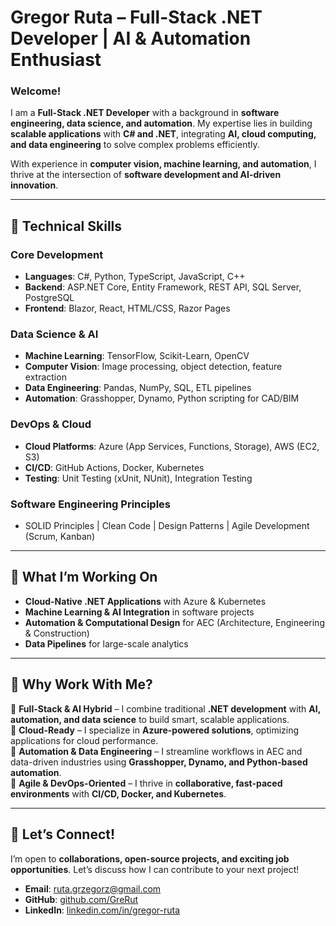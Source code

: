 # **Gregor Ruta – Full-Stack .NET Developer | AI & Automation Enthusiast**  

### **Welcome!**  

I am a **Full-Stack .NET Developer** with a background in **software engineering, data science, and automation**. My expertise lies in building **scalable applications** with **C# and .NET**, integrating **AI, cloud computing, and data engineering** to solve complex problems efficiently.  

With experience in **computer vision, machine learning, and automation**, I thrive at the intersection of **software development and AI-driven innovation**.  

---

## 🔹 **Technical Skills**  

### **Core Development**  
- **Languages**: C#, Python, TypeScript, JavaScript, C++  
- **Backend**: ASP.NET Core, Entity Framework, REST API, SQL Server, PostgreSQL  
- **Frontend**: Blazor, React, HTML/CSS, Razor Pages  

### **Data Science & AI**  
- **Machine Learning**: TensorFlow, Scikit-Learn, OpenCV  
- **Computer Vision**: Image processing, object detection, feature extraction  
- **Data Engineering**: Pandas, NumPy, SQL, ETL pipelines  
- **Automation**: Grasshopper, Dynamo, Python scripting for CAD/BIM  

### **DevOps & Cloud**  
- **Cloud Platforms**: Azure (App Services, Functions, Storage), AWS (EC2, S3)  
- **CI/CD**: GitHub Actions, Docker, Kubernetes  
- **Testing**: Unit Testing (xUnit, NUnit), Integration Testing  

### **Software Engineering Principles**  
- SOLID Principles | Clean Code | Design Patterns | Agile Development (Scrum, Kanban)  

---

## 🚀 **What I’m Working On**  
- **Cloud-Native .NET Applications** with Azure & Kubernetes  
- **Machine Learning & AI Integration** in software projects  
- **Automation & Computational Design** for AEC (Architecture, Engineering & Construction)  
- **Data Pipelines** for large-scale analytics  

---

## 📌 **Why Work With Me?**  
🔹 **Full-Stack & AI Hybrid** – I combine traditional **.NET development** with **AI, automation, and data science** to build smart, scalable applications.  
🔹 **Cloud-Ready** – I specialize in **Azure-powered solutions**, optimizing applications for cloud performance.  
🔹 **Automation & Data Engineering** – I streamline workflows in AEC and data-driven industries using **Grasshopper, Dynamo, and Python-based automation**.  
🔹 **Agile & DevOps-Oriented** – I thrive in **collaborative, fast-paced environments** with **CI/CD, Docker, and Kubernetes**.  

---

## 🤝 **Let’s Connect!**  

I’m open to **collaborations, open-source projects, and exciting job opportunities**. Let’s discuss how I can contribute to your next project!  

- **Email**: ruta.grzegorz@gmail.com  
- **GitHub**: [github.com/GreRut](https://github.com/GreRut)  
- **LinkedIn**: [linkedin.com/in/gregor-ruta](https://www.linkedin.com/in/gregor-ruta/)  
